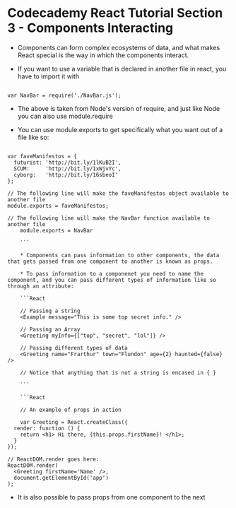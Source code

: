 # Codecademy React Tutorial Section 3 - Components Interacting

* Components can form complex ecosystems of data, and what makes React special is the way in which the components interact.  

* If you want to use a variable that is declared in another file in react, you have to import it  with 

```React

var NavBar = require('./NavBar.js');

```

* The above is taken from Node's version of require, and just like Node you can also use module.require

* You can use module.exports to get specifically what you want out of a file like so:

```

var faveManifestos = {
  futurist: 'http://bit.ly/1lKuB2I',
  SCUM:     'http://bit.ly/1xWjvYc',
  cyborg:   'http://bit.ly/16sbeoI'
};

// The following line will make the faveManifestos object available to another file
module.exports = faveManifestos;

// The following line will make the NavBar function available to another file
    module.exports = NavBar

    ```

    * Components can pass information to other components, the data that gets passed from one component to another is known as props.  

    * To pass information to a componenet you need to name the component, and you can pass different types of information like so through an attribute: 

    ```React

    // Passing a string
    <Example message="This is some top secret info." />

    // Passing an Array
    <Greeting myInfo={["top", "secret", "lol"]} />

    // Passing different types of data
    <Greeting name="Frarthur" town="Flundon" age={2} haunted={false} />

    // Notice that anything that is not a string is encased in { }

    ```

    ```React

    // An example of props in action

    var Greeting = React.createClass({
  render: function () {
    return <h1> Hi there, {this.props.firstName}! </h1>;
  }
});

// ReactDOM.render goes here:
ReactDOM.render(
  <Greeting firstName='Name' />, 
  document.getElementById('app')
);

```

* It is also possible to pass props from one component to the next
